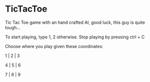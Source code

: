 # TicTacToe

Tic Tac Toe game with an hand crafted AI, good luck, this guy is quite tough...

To start playing, type 1, 2 otherwise.
Stop playing by pressing ctrl + C

Choose where you play given these coordinates:

 1 | 2 | 3 
 
 4 | 5 | 6
 
 7 | 8 | 9

 


